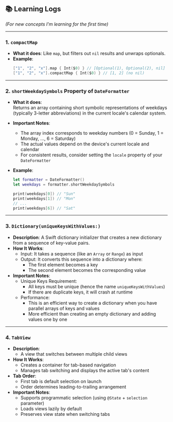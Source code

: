 ## 📚 Learning Logs
*(For new concepts I'm learning for the first time)*

---

### 1. `compactMap`
- **What it does**:
  Like `map`, but filters out `nil` results and unwraps optionals.
- **Example**:
  ```swift
  ["1", "2", "x"].map { Int($0) } // [Optional(1), Optional(2), nil]
  ["1", "2", "x"].compactMap { Int($0) } // [1, 2] (no nil)
  ```

---

### 2. `shortWeekdaySymbols` Property of `DateFormatter`
- **What it does**:  
  Returns an array containing short symbolic representations of weekdays (typically 3-letter abbreviations) in the current locale's calendar system.

- **Important Notes**:
  - The array index corresponds to weekday numbers (0 = Sunday, 1 = Monday, ..., 6 = Saturday)
  - The actual values depend on the device's current locale and calendar
  - For consistent results, consider setting the `locale` property of your `DateFormatter`

- **Example**:
  ```swift
  let formatter = DateFormatter()
  let weekdays = formatter.shortWeekdaySymbols
  
  print(weekdays[0]) // "Sun"
  print(weekdays[1]) // "Mon"
  // ...
  print(weekdays[6]) // "Sat"

---

### 3. `Dictionary(uniqueKeysWithValues:)`
- **Description**:
  A Swift dictionary initializer that creates a new dictionary from a sequence of key-value pairs.
- **How It Works**:
	- Input: It takes a sequence (like an `Array` or `Range`) as input
	- Output: It converts this sequence into a dictionary where:
		- The first element becomes a key
		- The second element becomes the corresponding value
- **Important Notes**:
	- Unique Keys Requirement:
		- All keys must be unique (hence the name `uniqueKeysWithValues`)
		- If there are duplicate keys, it will crash at runtime
	- Performance:
		- This is an efficient way to create a dictionary when you have parallel arrays of keys and values
		- More efficient than creating an empty dictionary and adding values one by one

---

### 4. `TabView`
- **Description**:
  - A view that switches between multiple child views
- **How It Works**:
  - Creates a container for tab-based navigation
  - Manages tab switching and displays the active tab's content
- **Tab Order**:
  - First tab is default selection on launch
  - Order determines leading-to-trailing arrangement
- **Important Notes**:
  - Supports programmatic selection (using `@State` + `selection` parameter)
  - Loads views lazily by default
  - Preserves view state when switching tabs